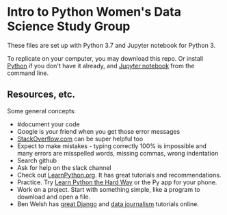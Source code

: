 # Intro to Python Women's Data Science Study Group

These files are set up with Python 3.7 and Jupyter notebook for Python 3.

To replicate on your computer, you may download this repo. Or install [Python](http://www.firstpythonnotebook.org/prerequisites/python.html) if you don't have it already, and [Jupyter notebook](http://jupyter.org/) from the command line.

## Resources, etc.

Some general concepts:
* #document your code
* Google is your friend when you get those error messages
* [StackOverflow.com](https://stackoverflow.com/) can be super helpful too
* Expect to make mistakes - typing correctly 100% is impossible and many errors are misspelled words, missing commas, wrong indentation
* Search github 
* Ask for help on the slack channel
* Check out [LearnPython.org](https://www.learnpython.org/). It has great tutorials and recommendations.
* Practice. Try [Learn Python the Hard Way](https://learnpythonthehardway.org/) or the Py app for your phone.
* Work on a project. Start with something simple, like a program to download and open a file.
* Ben Welsh has [great Django](http://first-django-admin.readthedocs.io/en/latest/) and [data journalism](http://www.firstpythonnotebook.org/) tutorials online.


